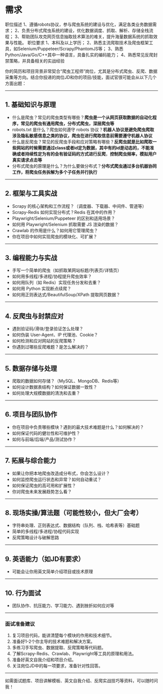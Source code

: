 # 需求

职位描述
1、遵循robots协议，参与爬虫系统的建设与优化，满足各类业务数据需求；
2、负责分布式爬虫系统的建设，优化数据调度、抓取、解析、存储全栈流程；
3、帮助团队攻克网页信息抽取技术算法的难关，提升海量数据系统的抓取效果与性能。
职位要求
1、本科及以上学历；
2、熟悉主流爬取技术及爬虫框架工具，如Selenium/Puppeteer/Scrapy/PhantomJS等；
3、熟悉Python/Java/Go/C++其中一种语言，具备扎实的编码能力；
4、熟悉常见反爬封禁策略，并具备相关的实战经验

你的简历和项目背景非常契合“爬虫工程师”岗位，尤其是分布式爬虫、反爬、数据采集等方向。结合你投递的岗位JD和你的项目/技能，面试官很可能会从以下几个方面出题：

---

## 1. 基础知识与原理

* 什么是爬虫？常见的爬虫类型有哪些？**爬虫是一个从网页获取数据的自动化程序，常见的爬虫有通用爬虫，分布式爬虫，深层爬虫等**
* robots.txt 是什么？爬虫如何遵守 robots 协议？**机器人协议是避免爬虫爬取涉及隐私敏感信息之类的协议，爬虫在进行爬取信息前需要遵守机器人协议**
* 什么是反爬虫？常见的反爬虫手段和应对策略有哪些？**反爬虫就是比如爬取一些网站的时候需要通过class或者id定为数据，其中有的id是动态的，不能准确或者持续性定为有的会有验证码的方式进行反爬**，**控制爬虫频率，模拟用户真实请求点击等**
* 分布式爬虫的原理是什么？为什么要做分布式？**分布式爬虫通过多台机器协同工作，将爬虫任务拆解为多个子任务并行执行**

---

## 2. 框架与工具实战

* Scrapy 的核心架构和工作流程？（调度器、下载器、中间件、管道等）
* Scrapy-Redis 如何实现分布式？Redis 在其中的作用？
* Playwright/Selenium/Puppeteer 的区别和适用场景？
* 如何用 Playwright/Selenium 抓取需要 JS 渲染的数据？
* Crawlab 的作用是什么？如何用它管理爬虫？
* 你在项目中如何实现爬虫的模块化、可扩展？

---

## 3. 编程能力与实战

* 手写一个简单的爬虫（如抓取某网站标题/列表页/详情页）
* 如何用多线程/多进程/协程提升爬虫效率？
* 如何用队列（如 Redis）实现任务分发和去重？
* 如何用 Python 实现断点续爬？
* 如何用正则表达式/BeautifulSoup/XPath 提取网页数据？

---

## 4. 反爬虫与封禁应对

* 遇到验证码/滑块/登录验证怎么处理？
* 如何伪装 User-Agent、IP 代理池、Cookie？
* 如何检测和应对网站的反爬策略？
* 你遇到过哪些反爬难题？是怎么解决的？

---

## 5. 数据存储与处理

* 爬取的数据如何存储？（MySQL、MongoDB、Redis等）
* 如何设计数据表结构？如何保证数据一致性？
* 如何处理大规模数据的清洗和去重？

---

## 6. 项目与团队协作

* 你在项目中负责哪些模块？遇到的最大技术难题是什么？如何解决的？
* 如何保证代码的健壮性和可维护性？
* 如何与前端/后端/产品/测试协作？

---

## 7. 拓展与综合能力

* 如果让你把本地爬虫改造成分布式，你会怎么设计？
* 如何监控爬虫运行状态和异常？如何自动重试？
* 如何保证爬虫的高可用和扩展性？
* 你对爬虫未来发展趋势怎么看？

---

## 8. 现场实操/算法题（可能性较小，但大厂会考）

* 字符串处理、正则表达式、数据结构（队列、栈、哈希表等）基础题
* 简单的多线程/多进程/协程代码实现
* 反爬策略设计与破解思路

---

## 9. 英语能力（如JD有要求）

* 可能会让你用英文简单介绍项目或技术原理

---

## 10. 行为面试

* 团队协作、抗压能力、学习能力、遇到挫折如何应对等

---

### 面试准备建议

1. 复习项目代码，能讲清楚每个模块的作用和技术细节。
2. 准备好1-2个你主导的技术难题和解决方案。
3. 多练习手写爬虫、数据提取、反爬策略等代码题。
4. 了解Scrapy-Redis、Crawlab、Playwright等工具的原理和用法。
5. 准备好英文自我介绍和项目介绍。
6. 关注岗位JD中的每一项要求，准备针对性回答。

---

如需面试题库、项目讲解模板、英文自我介绍、反爬实战技巧等资料，可以随时问我！
